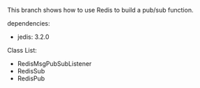 This branch shows how to use Redis to build a pub/sub function.

dependencies:
- jedis: 3.2.0

Class List:
- RedisMsgPubSubListener
- RedisSub
- RedisPub